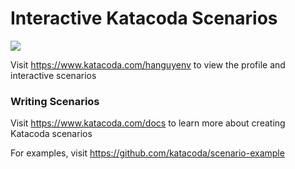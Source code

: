 # Interactive Katacoda Scenarios

[![](http://shields.katacoda.com/katacoda/hanguyenv/count.svg)](https://www.katacoda.com/hanguyenv "Get your profile on Katacoda.com")

Visit https://www.katacoda.com/hanguyenv to view the profile and interactive scenarios

### Writing Scenarios
Visit https://www.katacoda.com/docs to learn more about creating Katacoda scenarios

For examples, visit https://github.com/katacoda/scenario-example
